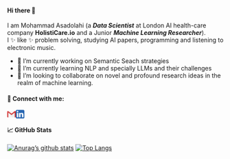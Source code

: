 #### Hi there 👋


I am Mohammad Asadolahi (a ***Data Scientist*** at London AI health-care company **HolistiCare.io** and a Junior ***Machine Learning Researcher***).   
I ✨ like ✨  problem solving, studying AI papers, programming and listening to electronic music.

- 🔭 I’m currently working on Semantic Seach strategies
- 🌱 I’m currently learning NLP and specially LLMs and their challenges
- 👯 I’m looking to collaborate on novel and profound research ideas in the realm of machine learning.


#### 🤝 Connect with me:
<a href="mailto:Mohammad.E.Asadolahi@gmail.com/"><img align="left" src="https://raw.githubusercontent.com/MohammadAsadolahi/MohammadAsadolahi/main/socialnetworkicons/Gmail.png" alt="Mohammad Asadolahi | Gmail" width="20px"/></a>
<a href="https://www.linkedin.com/in/mohammadasadolahi/"><img align="left" src="https://raw.githubusercontent.com/MohammadAsadolahi/MohammadAsadolahi/main/socialnetworkicons/Linkedin.png" alt="Mohammad Asadolahi | LinkedIn" width="20px"/></a>
</br>

#### 📈 GitHub Stats 
[![Anurag’s github stats](https://github-readme-stats.vercel.app/api?username=MohammadAsadolahi)](https://github.com/MohammadAsadolahi)
[![Top Langs](https://github-readme-stats.vercel.app/api/top-langs/?username=MohammadAsadolahi&layout=compact)](https://github.com/MohammadAsadolahi)
